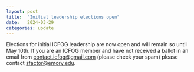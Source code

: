 ```yaml
---
layout: post
title:  "Initial leadership elections open"
date:   2024-03-29
categories: update
---
```

Elections for initial ICFOG leadership are now open and will remain so until May 10th. If you are an ICFOG member and have not received a ballot in an email from contact.icfog@gmail.com (please check your spam) please contact sfactor@emory.edu.
